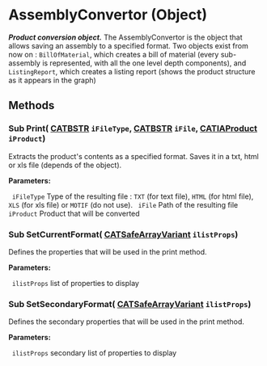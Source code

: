 # AssemblyConvertor (Object)

**_Product conversion object._**
The AssemblyConvertor is the object that allows saving an assembly to a specified format. Two objects exist from now on : `BillOfMaterial`, which creates a bill of material (every sub-assembly is represented, with all the one level depth components), and `ListingReport`, which creates a listing report (shows the product structure as it appears in the graph)

## Methods

### Sub **Print**( [CATBSTR](../System/typedef_CATBSTR_8129.md)  `iFileType`,  [CATBSTR](../System/typedef_CATBSTR_8129.md)  `iFile`,  [CATIAProduct](../ProductStructureInterfaces/interface_Product_11223.md)  `iProduct`)

Extracts the product's contents as a specified format. Saves it in a txt, html or xls file (depends of the object).

**Parameters:**

` iFileType`      Type of the resulting file : `TXT` (for text file), `HTML` (for html file), `XLS` (for xls file) or `MOTIF` (do not use).
` iFile`      Path of the resulting file
` iProduct`      Product that will be converted

### Sub **SetCurrentFormat**( [CATSafeArrayVariant](../System/typedef_CATSafeArrayVariant_73843.md)  `ilistProps`)

Defines the properties that will be used in the print method.

**Parameters:**

` ilistProps`      list of properties to display

### Sub **SetSecondaryFormat**( [CATSafeArrayVariant](../System/typedef_CATSafeArrayVariant_73843.md)  `ilistProps`)

Defines the secondary properties that will be used in the print method.

**Parameters:**

` ilistProps`      secondary list of properties to display
```